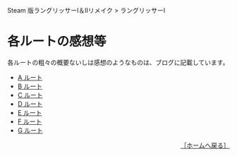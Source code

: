 Steam 版ラングリッサーⅠ＆Ⅱリメイク > ラングリッサーⅠ

# 各ルートの感想等

各ルートの粗々の概要ないしは感想のようなものは、ブログに記載しています。

- [A ルート](https://shinta0806be.ldblog.jp/archives/10592234.html)
- [B ルート](https://shinta0806be.ldblog.jp/archives/10594968.html)
- [C ルート](https://shinta0806be.ldblog.jp/archives/10595200.html)
- [D ルート](https://shinta0806be.ldblog.jp/archives/10595884.html)
- [E ルート](https://shinta0806be.ldblog.jp/archives/10597146.html)
- [F ルート](https://shinta0806be.ldblog.jp/archives/10599696.html)
- [G ルート](https://shinta0806be.ldblog.jp/archives/10600289.html)

<div align="right">
  <a href="../README.md">［ホームへ戻る］</a>
</div>
